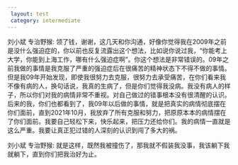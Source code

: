 ```yaml
---
 layout: test
 category: intermediate
---
```

刘小斌 专治野猴:
领了钱，谢谢，这几天和你沟通，好像你觉得我在2009年之前是没什么强迫症的，你以前也反复流露出这个想法，比如说你说过我，“你能考上大学，你能到上海工作，哪有什么强迫症啊”。你这个想法是非常错误的。09年之前我做的事情是我克服了严重的强迫症后在很痛苦的精神状态下不得不做的事情。但是我09年开始发现，即使我很努力去克服，很努力去承受痛苦，在你们看来我不像有病的人，换句话说，我真的生病了，但是你们觉得我没病。我没有病人的样子，所以你们对我的病情非常不重视。对自己做过的错事根本没有很清醒的认识。后来的我，你们也都看到了，我09年以后做的事情，就是把真实的病情彻底摆在你们面前，直到2021年10月，我放弃了所有克服和努力，把原原本本的病情摆在了你们面前。我要自己轻松下来，快乐起来，把压力还给你们。我的病情一直就是这么严重。我要让真正犯过错的人深刻的认识到闯了多大的祸。

刘小斌 专治野猴:
就是这样，既然我被撞伤了，那我就不假装我没事，我该躺下我就躺下，直到你们把我治好为止。
